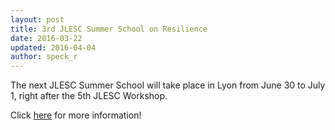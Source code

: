 ```yaml
---
layout: post
title: 3rd JLESC Summer School on Resilience
date: 2016-03-22
updated: 2016-04-04
author: speck_r
---
```

The next JLESC Summer School will take place in Lyon from June 30 to July 1,
right after the 5th JLESC Workshop. 

<!--more-->

Click [here](/events/3rd-jlesc-summer-school) for more information!
